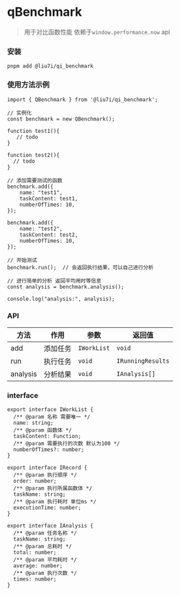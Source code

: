 # qBenchmark

> 用于对比函数性能
> 依赖于`window.performance.now` api

### 安装

`pnpm add @liu7i/qi_benchmark`

### 使用方法示例

```
import { QBenchmark } from '@liu7i/qi_benchmark';

// 实例化
const benchmark = new QBenchmark();

function test1(){
   // todo
}

function test2(){
  // todo
}

// 添加需要测试的函数
benchmark.add({
    name: "test1",
    taskContent: test1,
    numberOfTimes: 10,
});

benchmark.add({
    name: "test2",
    taskContent: test2,
    numberOfTimes: 10,
});

// 开始测试
benchmark.run();  // 会返回执行结果，可以自己进行分析

// 进行简单的分析 返回平均用时等信息
const analysis = benchmark.analysis();

console.log("analysis:", analysis);
```

### API

| 方法     | 作用     | 参数        | 返回值            |
| -------- | -------- | ----------- | ----------------- |
| add      | 添加任务 | `IWorkList` | `void`            |
| run      | 执行任务 | `void`      | `IRunningResults` |
| analysis | 分析结果 | `void`      | `IAnalysis[]`     |

### interface

```
export interface IWorkList {
  /** @param 名称 需要唯一 */
  name: string;
  /** @param 函数体 */
  taskContent: Function;
  /** @param 需要执行的次数 默认为100 */
  numberOfTimes?: number;
}
```

```
export interface IRecord {
  /** @param 执行顺序 */
  order: number;
  /** @param 执行所属函数体 */
  taskName: string;
  /** @param 执行耗时 单位ms */
  executionTime: number;
}
```

```
export interface IAnalysis {
  /** @param 任务名称 */
  taskName: string;
  /** @param 总耗时 */
  total: number;
  /** @param 平均耗时 */
  average: number;
  /** @param 执行次数 */
  times: number;
}
```
